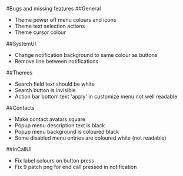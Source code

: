 #Bugs and missing features
##General
* Theme power off menu colours and icons
* Theme text selection actions
* Theme cursor colour

##SystemUI
* Change notification background to same colour as buttons
* Remove line between notifications

##Themes
* Search field text should be white
* Search button is invisible
* Action bar bottom text 'apply' in customize menu not well readable

##Contacts
* Make contact avatars square
* Popup menu description text is black
* Popup menu background is coloured black
* Some disabled menu entries are coloured white (not readable)

##InCallUI
* Fix label colours on button press
* Fix 9 patch png for end call pressed in notification
